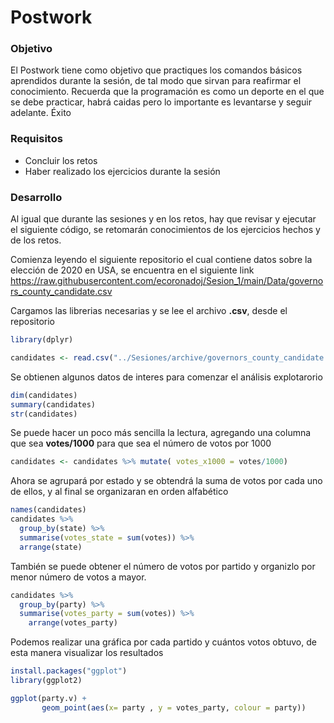 # Postwork

### Objetivo

El Postwork tiene como objetivo que practiques los comandos básicos aprendidos durante la sesión, de tal modo que sirvan para reafirmar el conocimiento. Recuerda que la programación es como un deporte en el que se debe practicar, habrá caidas pero lo importante es levantarse y seguir adelante. Éxito

### Requisitos
- Concluir los retos
- Haber realizado los ejercicios durante la sesión

### Desarrollo
Al igual que durante las sesiones y en los retos, hay que revisar y ejecutar el siguiente código, se retomarán conocimientos de los ejercicios hechos y de los retos.

Comienza leyendo el siguiente repositorio el cual contiene datos sobre la elección de 2020 en USA, se encuentra en el siguiente link https://raw.githubusercontent.com/ecoronadoj/Sesion_1/main/Data/governors_county_candidate.csv

Cargamos las librerias necesarias y se lee el archivo **.csv**, desde el repositorio

```R
library(dplyr)

candidates <- read.csv("../Sesiones/archive/governors_county_candidate.csv")
```
Se obtienen algunos datos de interes para comenzar el análisis explotarorio

```R
dim(candidates)
summary(candidates)
str(candidates)
```

Se puede hacer un poco más sencilla la lectura, agregando una columna que sea **votes/1000** para que sea el número de votos por 1000
```R
candidates <- candidates %>% mutate( votes_x1000 = votes/1000)
```

Ahora se agrupará por estado y se obtendrá la suma de votos por cada uno de ellos, y al final se organizaran en orden alfabético 

```R
names(candidates)
candidates %>% 
  group_by(state) %>%
  summarise(votes_state = sum(votes)) %>%
  arrange(state)
```

También se puede obtener el número de votos por partido y organizlo por menor número de votos a mayor.
```R
candidates %>% 
  group_by(party) %>%
  summarise(votes_party = sum(votes)) %>%
    arrange(votes_party)
```

Podemos realizar una gráfica por cada partido y cuántos votos obtuvo, de esta manera visualizar los resultados

```R
install.packages("ggplot")
library(ggplot2)

ggplot(party.v) + 
       geom_point(aes(x= party , y = votes_party, colour = party))
 ```
  
  

